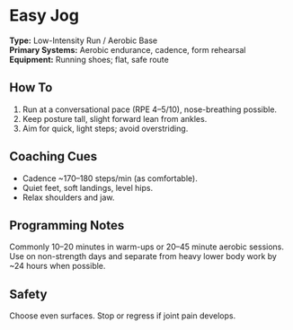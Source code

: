 # Easy Jog

**Type:** Low-Intensity Run / Aerobic Base  
**Primary Systems:** Aerobic endurance, cadence, form rehearsal  
**Equipment:** Running shoes; flat, safe route

## How To
1. Run at a conversational pace (RPE 4–5/10), nose-breathing possible.  
2. Keep posture tall, slight forward lean from ankles.  
3. Aim for quick, light steps; avoid overstriding.

## Coaching Cues
- Cadence ~170–180 steps/min (as comfortable).  
- Quiet feet, soft landings, level hips.  
- Relax shoulders and jaw.

## Programming Notes
Commonly 10–20 minutes in warm-ups or 20–45 minute aerobic sessions. Use on non-strength days and separate from heavy lower body work by ~24 hours when possible.

## Safety
Choose even surfaces. Stop or regress if joint pain develops.
